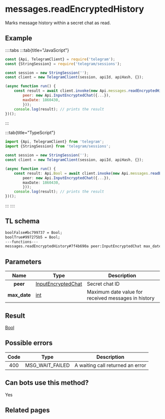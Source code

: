 # messages.readEncryptedHistory

Marks message history within a secret chat as read.

## Example

::::tabs
:::tab{title="JavaScript"}

```js
const {Api, TelegramClient} = require('telegram');
const {StringSession} = require('telegram/sessions');

const session = new StringSession('');
const client = new TelegramClient(session, apiId, apiHash, {});

(async function run() {
    const result = await client.invoke(new Api.messages.readEncryptedHistory({
		peer: new Api.InputEncryptedChat({...}),
		maxDate: 1860430,
		}));
    console.log(result); // prints the result
})();

```

:::

:::tab{title="TypeScript"}

```ts
import {Api, TelegramClient} from 'telegram';
import {StringSession} from 'telegram/sessions';

const session = new StringSession('');
const client = new TelegramClient(session, apiId, apiHash, {});

(async function run() {
    const result: Api.Bool = await client.invoke(new Api.messages.readEncryptedHistory({
		peer: new Api.InputEncryptedChat({...}),
		maxDate: 1860430,
		}));
    console.log(result); // prints the result
})();

```

:::
::::

## TL schema

```txt
boolFalse#bc799737 = Bool;
boolTrue#997275b5 = Bool;
---functions---
messages.readEncryptedHistory#7f4b690a peer:InputEncryptedChat max_date:int = Bool;
```

## Parameters

|     Name     | Type                                                                    | Description                                         |
| :----------: | ----------------------------------------------------------------------- | --------------------------------------------------- |
|   **peer**   | [InputEncryptedChat](https://core.telegram.org/type/InputEncryptedChat) | Secret chat ID                                      |
| **max_date** | [int](https://core.telegram.org/type/int)                               | Maximum date value for received messages in history |

## Result

[Bool](https://core.telegram.org/type/Bool)

## Possible errors

| Code | Type            | Description                      |
| :--: | --------------- | -------------------------------- |
| 400  | MSG_WAIT_FAILED | A waiting call returned an error |

## Can bots use this method?

Yes

## Related pages

